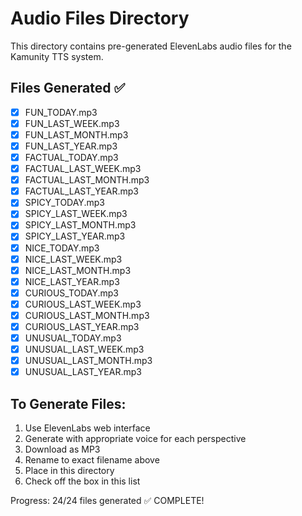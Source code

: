 # Audio Files Directory

This directory contains pre-generated ElevenLabs audio files for the Kamunity TTS system.

## Files Generated ✅

- [x] FUN_TODAY.mp3 
- [x] FUN_LAST_WEEK.mp3
- [x] FUN_LAST_MONTH.mp3  
- [x] FUN_LAST_YEAR.mp3
- [x] FACTUAL_TODAY.mp3
- [x] FACTUAL_LAST_WEEK.mp3
- [x] FACTUAL_LAST_MONTH.mp3
- [x] FACTUAL_LAST_YEAR.mp3
- [x] SPICY_TODAY.mp3
- [x] SPICY_LAST_WEEK.mp3
- [x] SPICY_LAST_MONTH.mp3
- [x] SPICY_LAST_YEAR.mp3
- [x] NICE_TODAY.mp3
- [x] NICE_LAST_WEEK.mp3
- [x] NICE_LAST_MONTH.mp3
- [x] NICE_LAST_YEAR.mp3
- [x] CURIOUS_TODAY.mp3
- [x] CURIOUS_LAST_WEEK.mp3
- [x] CURIOUS_LAST_MONTH.mp3
- [x] CURIOUS_LAST_YEAR.mp3
- [x] UNUSUAL_TODAY.mp3
- [x] UNUSUAL_LAST_WEEK.mp3
- [x] UNUSUAL_LAST_MONTH.mp3
- [x] UNUSUAL_LAST_YEAR.mp3

## To Generate Files:
1. Use ElevenLabs web interface
2. Generate with appropriate voice for each perspective
3. Download as MP3
4. Rename to exact filename above
5. Place in this directory
6. Check off the box in this list

Progress: 24/24 files generated ✅ COMPLETE! 